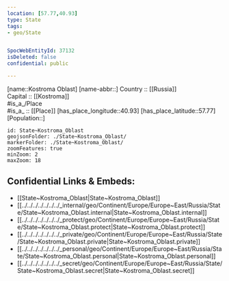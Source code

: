 ```yaml
---
location: [57.77,40.93] 
type: State
tags:
- geo/State


SpocWebEntityId: 37132
isDeleted: false
confidential: public

---
```

[name::Kostroma Oblast] 
[name-abbr::] 
Country :: [[Russia]]  
Capital :: [[Kostroma]]  
#is_a_/Place  
#is_a_ :: [[Place]] 
[has_place_longitude::40.93] 
[has_place_latitude::57.77] 
[Population::] 



```leaflet
id: State~Kostroma_Oblast
geojsonFolder: ./State~Kostroma_Oblast/
markerFolder: ./State~Kostroma_Oblast/
zoomFeatures: true 
minZoom: 2 
maxZoom: 18
```


## Confidential Links & Embeds: 
- [[State~Kostroma_Oblast|State~Kostroma_Oblast]]  
- [[../../../../../../../_internal/geo/Continent/Europe/Europe~East/Russia/State/State~Kostroma_Oblast.internal|State~Kostroma_Oblast.internal]] 
- [[../../../../../../../_protect/geo/Continent/Europe/Europe~East/Russia/State/State~Kostroma_Oblast.protect|State~Kostroma_Oblast.protect]] 
- [[../../../../../../../_private/geo/Continent/Europe/Europe~East/Russia/State/State~Kostroma_Oblast.private|State~Kostroma_Oblast.private]] 
- [[../../../../../../../_personal/geo/Continent/Europe/Europe~East/Russia/State/State~Kostroma_Oblast.personal|State~Kostroma_Oblast.personal]] 
- [[../../../../../../../_secret/geo/Continent/Europe/Europe~East/Russia/State/State~Kostroma_Oblast.secret|State~Kostroma_Oblast.secret]] 
